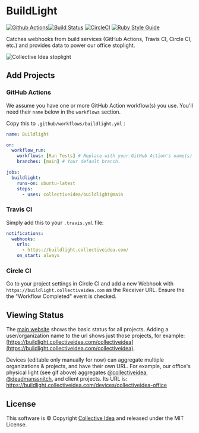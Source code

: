 # BuildLight

[![Github Actions](https://github.com/collectiveidea/buildlight/actions/workflows/ci.yml/badge.svg)](https://github.com/collectiveidea/buildlight/actions/workflows/ci.yml)[![Build Status](https://travis-ci.org/collectiveidea/buildlight.svg?branch=master)](https://travis-ci.org/collectiveidea/buildlight) [![CircleCI](https://circleci.com/gh/collectiveidea/buildlight.svg?style=shield)](https://circleci.com/gh/collectiveidea/buildlight) [![Ruby Style Guide](https://img.shields.io/badge/code_style-standard-brightgreen.svg)](https://github.com/testdouble/standard)

Catches webhooks from build services (GitHub Actions, Travis CI, Circle CI, etc.) and provides data to power our office stoplight.

![Collective Idea stoplight](https://buildlight.collectiveidea.com/collectiveidea.gif)

## Add Projects

### GitHub Actions

We assume you have one or more GitHub Action workflow(s) you use. You'll need their `name` below in the `workflows` section.

Copy this to `.github/workflows/buildlight.yml` :

```yaml
name: Buildlight

on:
  workflow_run:
    workflows: [Run Tests] # Replace with your GitHub Action's name(s)
    branches: [main] # Your default branch.

jobs:
  buildlight:
    runs-on: ubuntu-latest
    steps:
      - uses: collectiveidea/buildlight@main
```

### Travis CI

Simply add this to your `.travis.yml` file:

```yaml
notifications:
  webhooks:
    urls:
      - https://buildlight.collectiveidea.com/
    on_start: always
```

### Circle CI

Go to your project settings in Circle CI and add a new Webhook with `https://buildlight.collectiveidea.com` as the Receiver URL. Ensure the the "Workflow Completed" event is checked.

## Viewing Status

The [main website](https://buildlight.collectiveidea.com/) shows the basic status for all projects. Adding a user/organization name to the url shows just those projects, for example: [https://buildlight.collectiveidea.com/collectiveidea](https://buildlight.collectiveidea.com/collectiveidea). 

Devices (editable only manually for now) can aggregate multiple organizations & projects, and have their own URL. For example, our office's physical light (see gif above) aggregates [@collectiveidea](https://github.com/collectiveidea), [@deadmanssnitch](https://github.com/deadmanssnitch), and client projects. Its URL is: https://buildlight.collectiveidea.com/devices/collectiveidea-office

## License

This software is © Copyright [Collective Idea](http://collectiveidea.com) and released under the MIT License.
